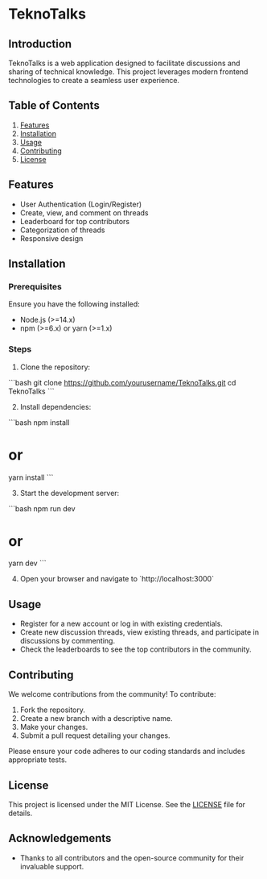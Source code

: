 
# TeknoTalks

## Introduction

TeknoTalks is a web application designed to facilitate discussions and sharing of technical knowledge. This project leverages modern frontend technologies to create a seamless user experience.

## Table of Contents

1. [Features](#features)
2. [Installation](#installation)
3. [Usage](#usage)
4. [Contributing](#contributing)
5. [License](#license)

## Features

- User Authentication (Login/Register)
- Create, view, and comment on threads
- Leaderboard for top contributors
- Categorization of threads
- Responsive design

## Installation

### Prerequisites

Ensure you have the following installed:

- Node.js (>=14.x)
- npm (>=6.x) or yarn (>=1.x)

### Steps

1. Clone the repository:

\`\`\`bash
git clone https://github.com/yourusername/TeknoTalks.git
cd TeknoTalks
\`\`\`

2. Install dependencies:

\`\`\`bash
npm install
# or
yarn install
\`\`\`

3. Start the development server:

\`\`\`bash
npm run dev
# or
yarn dev
\`\`\`

4. Open your browser and navigate to \`http://localhost:3000\`

## Usage

- Register for a new account or log in with existing credentials.
- Create new discussion threads, view existing threads, and participate in discussions by commenting.
- Check the leaderboards to see the top contributors in the community.

## Contributing

We welcome contributions from the community! To contribute:

1. Fork the repository.
2. Create a new branch with a descriptive name.
3. Make your changes.
4. Submit a pull request detailing your changes.

Please ensure your code adheres to our coding standards and includes appropriate tests.

## License

This project is licensed under the MIT License. See the [LICENSE](LICENSE) file for details.

## Acknowledgements

- Thanks to all contributors and the open-source community for their invaluable support.
